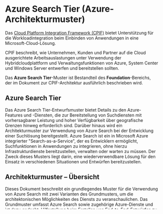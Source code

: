 <properties 
   pageTitle="Azure Search Tier (Azure-Architekturmuster)" 
   description="Das Azure Search Tier-Muster ist Bestandteil des Foundation-Bereichs, der im Dokument zur CPIF-Architektur ausführlich beschrieben wird." 
   services="" 
   documentationCenter="" 
   authors="arynes" 
   manager="fredhar" 
   editor=""/>

<tags
   ms.service="cloud-services"
   ms.devlang="multiple"
   ms.topic="article"
   ms.tgt_pltfrm="na"
   ms.workload="multiple" 
   ms.date="03/25/2015"
   ms.author="arynes"/>

# Azure Search Tier (Azure-Architekturmuster)

Das [Cloud Platform Integration Framework (CPIF)](azure-architectures-cpif-overview.md) bietet Unterstützung für die Workloadintegration beim Einbinden von Anwendungen in eine Microsoft-Cloud-Lösung.

CPIF beschreibt, wie Unternehmen, Kunden und Partner auf die Cloud ausgerichtete Arbeitsauslastungen unter Verwendung der Hybridcloudplattform und Verwaltungsfunktionen von Azure, System Center und Windows Server entwerfen und bereitstellen sollten.

Das **Azure Search Tier**-Muster ist Bestandteil des **Foundation**-Bereichs, der im Dokument zur CPIF-Architektur ausführlich beschrieben wird.

##  Azure Search Tier

Das Azure Search Tier-Entwurfsmuster bietet Details zu den Azure-Features und -Diensten, die zur Bereitstellung von Suchdiensten mit vorhersagbarer Leistung und hoher Verfügbarkeit über geografische Grenzen hinweg erforderlich sind. Darüber hinaus wird ein Architekturmuster zur Verwendung von Azure Search bei der Entwicklung einer Suchlösung bereitgestellt. Azure Search ist ein in Microsoft Azure integrierter "Search-as-a-Service", der es Entwicklern ermöglicht, Suchfunktionen in Anwendungen zu integrieren, ohne hierzu Infrastrukturdienste bereitzustellen, verwalten oder warten zu müssen. Der Zweck dieses Musters liegt darin, eine wiederverwendbare Lösung für den Einsatz in verschiedenen Situationen und Entwürfen bereitzustellen.

## Architekturmuster – Übersicht 

Dieses Dokument beschreibt ein grundlegendes Muster für die Verwendung von Azure Search mit zwei Varianten des Grundmusters, um die architektonischen Möglichkeiten des Diensts zu veranschaulichen. Das Grundmuster umfasst Azure Search sowie zugehörige Azure-Dienste und ist dazu gedacht, Hilfestellung beim Erstellen von End-to-End-Entwürfen zu bieten. Varianten des Musters, insbesondere die Shared Service- und Concurrency-Muster, sind ebenfalls in diesem Abschnitt enthalten, um Anleitungen basierend auf verschiedenen Anforderungen, SLAs (Service Level Agreements) und anderen spezifischen Bedingungen zu bieten.

##  Zusätzliche Ressourcen
[Azure Search Tier (PDF)](https://gallery.technet.microsoft.com/Cloud-Platform-Integration-e581d65d)

## Siehe auch
[CPIF-Architektur](https://gallery.technet.microsoft.com/Cloud-Platform-Integration-bd1e434a)

[Global Load Balanced Web Tier](https://gallery.technet.microsoft.com/Cloud-Platform-Integration-2c3c663a)

[Load Balanced Data Tier](https://gallery.technet.microsoft.com/Cloud-Platform-Integration-dfb09e41)

[Hybrid Networking](https://gallery.technet.microsoft.com/Cloud-Platform-Integration-5e401f38)

[Batch Processing Tier](https://gallery.technet.microsoft.com/Cloud-Platform-Integration-0bc3f8b1)

<!---HONumber=August15_HO6-->